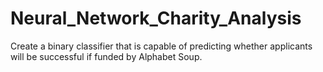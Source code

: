 # Neural_Network_Charity_Analysis
Create a binary classifier that is capable of predicting whether applicants will be successful if funded by Alphabet Soup.

